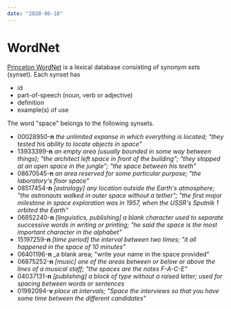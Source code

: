 ```yaml
---
date: "2020-06-18"
---
```


# WordNet

[Princeton WordNet](https://wordnet.princeton.edu/) is a lexical database consisting of _synonym sets_ (synset). Each synset has
- id
- part-of-speech (noun, verb or adjective)
- definition
- example(s) of use

The word "space" belongs to the following synsets.

* 00028950-__n__ _the unlimited expanse in which everything is located; "they tested his ability to locate objects in space"_
* 13933399-__n__ _an empty area (usually bounded in some way between things); "the architect left space in front of the building"; "they stopped at an open space in the jungle"; "the space between his teeth"_
* 08670545-__n__ _an area reserved for some particular purpose; "the laboratory's floor space"_
* 08517454-__n__ _[astrology] any location outside the Earth's atmosphere; "the astronauts walked in outer space without a tether"; "the first major milestone in space exploration was in 1957, when the USSR's Sputnik 1 orbited the Earth"_
* 06852240-__n__ _[linguistics, publishing] a blank character used to separate successive words in writing or printing; "he said the space is the most important character in the alphabet"_
* 15197259-__n__ _[time period] the interval between two times; "it all happened in the space of 10 minutes"_
* 06401196-__n__ _a blank area; "write your name in the space provided"
* 06875252-__n__ _[music] one of the areas between or below or above the lines of a musical staff; "the spaces are the notes F-A-C-E"_
* 04037131-__n__ _[publishing] a block of type without a raised letter; used for spacing between words or sentences_
* 01992094-__v__ _place at intervals; "Space the interviews so that you have some time between the different candidates"_
